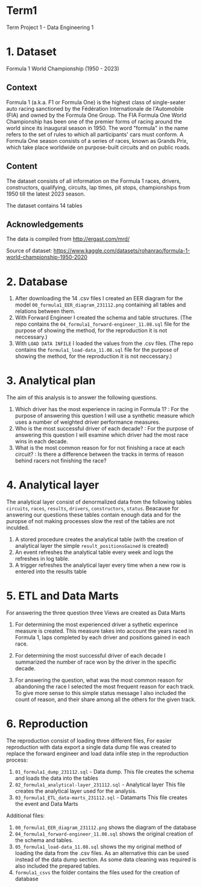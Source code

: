 # Term1
 Term Project 1 - Data Engineering 1

# 1. Dataset
 Formula 1 World Championship (1950 - 2023)
## Context
 Formula 1 (a.k.a. F1 or Formula One) is the highest class of single-seater auto racing sanctioned by the Fédération Internationale de l'Automobile (FIA) and owned   by the Formula One Group. The FIA Formula One World Championship has been one of the premier forms of racing around the world since its inaugural season in 1950.    The word "formula" in the name refers to the set of rules to which all participants' cars must conform. A Formula One season consists of a series of races, known as Grands Prix, which take place worldwide on purpose-built circuits and on public roads.

## Content
 The dataset consists of all information on the Formula 1 races, drivers, constructors, qualifying, circuits, lap times, pit stops, championships from 1950 till the latest 2023 season.

The dataset contains 14 tables

## Acknowledgements
 The data is compiled from http://ergast.com/mrd/
 
 Source of dataset: https://www.kaggle.com/datasets/rohanrao/formula-1-world-championship-1950-2020

# 2. Database
 1. After downloading the 14 .csv files I created an EER diagram for the model `00_formula1_EER_diagram_231112.png` containing all tables and relations between them.
 2. With Forward Engineer I created the schema and table structures. (The repo contains the `04_formula1_forward-engineer_11.08.sql` file for the purpose of showing the method, for the reproduction it is not neccessary.)
 3. With `LOAD DATA INFILE` I loaded the values from the .csv files. (The repo contains the `formula1_load-data_11.08.sql` file for the purpose of showing the method, for the reproduction it is not neccessary.)

# 3. Analytical plan
The aim of this analysis is to answer the following questions.
1. Which driver has the most experience in racing in Formula 1? :
 For the purpose of answering this question I will use a synthetic measure which uses a number of weighted driver performance measures.
2. Who is the most successful driver of each decade? :
 For the purpose of answering this question I will examine which driver had the most race wins in each decade.
3. What is the most common reason for for not finishing a race at each circuit? :
 Is there a difference between the tracks in terms of reason behind racers not finishing the race?
 
# 4. Analytical layer
The analytical layer consist of denormalized data from the following tables `circuits`, `races`, `results`, `drivers`, `constructors`, `status`. Beacause for answering our questions these tables contain enough data and for the puropse of not making processes slow the rest of the tables are not inculded.
1. A stored procedure creates the analytical table (with the creation of analytical layer the simple `result_positionsGained` is created)
2. An event refreshes the analytical table every week and logs the refreshes in log table.
3. A trigger refreshes the analytical layer every time when a new row is entered into the results table

# 5. ETL and Data Marts
For answering the three question three Views are created as Data Marts

1. For determining the most experienced driver a sythetic experince measure is created. This measure takes into account the years raced in Formula 1, laps completed by each driver and positions gained in each race.

2. For determining the most successful driver of each decade I summarized the number of race won by the driver in the specific decade.

3. For answering the question, what was the most common reason for abandoning the race I selected the most frequent reason for each track. To give more sense to this simple status message I also included the count of reason, and their share among all the others for the given track.

# 6. Reproduction
 The reproduction consist of loading three different files, For easier reproduction with data export a single data dump file was created to replace the forward engineer and load data infile step in the reproduction process:
1. `01_formula1_dump_231112.sql` - Data dump.
 This file creates the schema and loads the data into the tables
2. `02_formula1_analytical-layer_231112.sql` - Analytical layer
 This file creates the analytical layer used for the analysis.
3. `03_formula1_ETL_data-marts_231112.sql` - Datamarts
 This file creates the event and Data Marts

Additional files:
1. `00_formula1_EER_diagram_231112.png` shows the diagram of the database
2. `04_formula1_forward-engineer_11.08.sql` shows the original creation of the schema and tables. 
3. `05_formula1_load-data_11.08.sql` shows the my original method of loading the data from the .csv files. As an alternative this can be used instead of the data dump section. As some data cleaning was required is also included the prepared tables.
4. `formula1_csvs` the folder contains the files used for the creation of database
     
 
